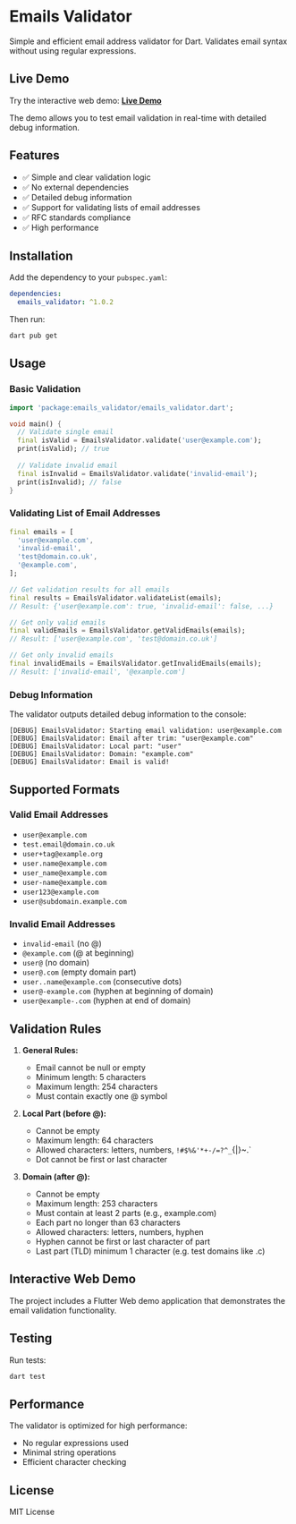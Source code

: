 # Emails Validator

Simple and efficient email address validator for Dart. Validates email syntax without using regular expressions.

## Live Demo

Try the interactive web demo: **[Live Demo](https://stanislavworldin.github.io/emails_validator/)**

The demo allows you to test email validation in real-time with detailed debug information.

## Features

- ✅ Simple and clear validation logic
- ✅ No external dependencies
- ✅ Detailed debug information
- ✅ Support for validating lists of email addresses
- ✅ RFC standards compliance
- ✅ High performance

## Installation

Add the dependency to your `pubspec.yaml`:

```yaml
dependencies:
  emails_validator: ^1.0.2
```

Then run:

```bash
dart pub get
```

## Usage

### Basic Validation

```dart
import 'package:emails_validator/emails_validator.dart';

void main() {
  // Validate single email
  final isValid = EmailsValidator.validate('user@example.com');
  print(isValid); // true
  
  // Validate invalid email
  final isInvalid = EmailsValidator.validate('invalid-email');
  print(isInvalid); // false
}
```

### Validating List of Email Addresses

```dart
final emails = [
  'user@example.com',
  'invalid-email',
  'test@domain.co.uk',
  '@example.com',
];

// Get validation results for all emails
final results = EmailsValidator.validateList(emails);
// Result: {'user@example.com': true, 'invalid-email': false, ...}

// Get only valid emails
final validEmails = EmailsValidator.getValidEmails(emails);
// Result: ['user@example.com', 'test@domain.co.uk']

// Get only invalid emails
final invalidEmails = EmailsValidator.getInvalidEmails(emails);
// Result: ['invalid-email', '@example.com']
```

### Debug Information

The validator outputs detailed debug information to the console:

```
[DEBUG] EmailsValidator: Starting email validation: user@example.com
[DEBUG] EmailsValidator: Email after trim: "user@example.com"
[DEBUG] EmailsValidator: Local part: "user"
[DEBUG] EmailsValidator: Domain: "example.com"
[DEBUG] EmailsValidator: Email is valid!
```

## Supported Formats

### Valid Email Addresses

- `user@example.com`
- `test.email@domain.co.uk`
- `user+tag@example.org`
- `user.name@example.com`
- `user_name@example.com`
- `user-name@example.com`
- `user123@example.com`
- `user@subdomain.example.com`

### Invalid Email Addresses

- `invalid-email` (no @)
- `@example.com` (@ at beginning)
- `user@` (no domain)
- `user@.com` (empty domain part)
- `user..name@example.com` (consecutive dots)
- `user@-example.com` (hyphen at beginning of domain)
- `user@example-.com` (hyphen at end of domain)

## Validation Rules

1. **General Rules:**
   - Email cannot be null or empty
   - Minimum length: 5 characters
   - Maximum length: 254 characters
   - Must contain exactly one @ symbol

2. **Local Part (before @):**
   - Cannot be empty
   - Maximum length: 64 characters
   - Allowed characters: letters, numbers, `!#$%&'*+-/=?^_`{|}~.`
   - Dot cannot be first or last character

3. **Domain (after @):**
   - Cannot be empty
   - Maximum length: 253 characters
   - Must contain at least 2 parts (e.g., example.com)
   - Each part no longer than 63 characters
   - Allowed characters: letters, numbers, hyphen
   - Hyphen cannot be first or last character of part
   - Last part (TLD) minimum 1 character (e.g. test domains like .c)

## Interactive Web Demo

The project includes a Flutter Web demo application that demonstrates the email validation functionality.

## Testing

Run tests:

```bash
dart test
```

## Performance

The validator is optimized for high performance:
- No regular expressions used
- Minimal string operations
- Efficient character checking

## License

MIT License 